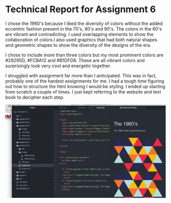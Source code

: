 # Technical Report for Assignment 6

I chose the 1960's because I liked the diversity of colors without the added eccentric fashion present in the 70's, 80's and 90's. The colors in the 60's are vibrant and contradicting. I used overlapping elements to show the collaboration of colors.I also used graphics that had both natural shapes and geometric shapes to show the diversity of the designs of the era.

I chose to include more than three colors but my most prominent colors are #28295D, #FCBA12 and #B1DFD8. These are all vibrant colors and surprisingly look very cool and energetic together.

I struggled with assignment far more than I anticipated. This was in fact, probably one of the hardest assignments for me. I had a tough time figuring out how to structure the html knowing I would be styling. I ended up starting from scratch a couple of times. I just kept referring to the website and text book to decipher each step.

![image of assignment 6](./images/screenshot_a6.png)
